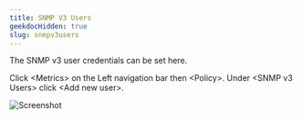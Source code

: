 ```yaml
---
title: SNMP V3 Users
geekdocHidden: true
slug: snmpv3users
---
```


The SNMP v3 user credentials can be set here.

Click \<Metrics> on the Left navigation bar then \<Policy>.  Under \<SNMP v3 Users> click \<Add new user>.


![Screenshot](/cloud_vista/metrics/images/snmp.PNG)

